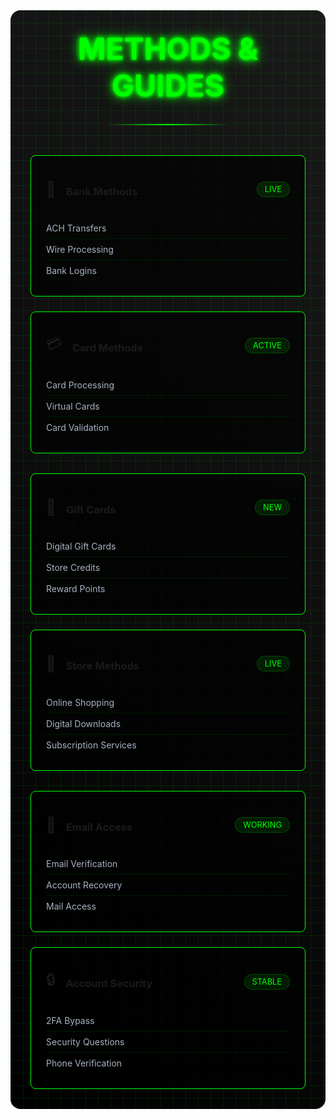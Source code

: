 <div class="admin-container">
  <div class="cyber-grid"></div>
  <div class="admin-header">
    <h1 class="neon-text">METHODS & GUIDES</h1>
    <div class="cyber-line"></div>
  </div>

  <div class="methods-grid">
    <AccordionItem type="cyber" title="Financial Methods" icon="💳" status="ACTIVE">
      <div class="method-list">
        <div class="method-card">
          <div class="method-header">
            <span class="method-icon">🏦</span>
            <h3>Bank Methods</h3>
            <span class="method-status">LIVE</span>
          </div>
          <ul>
            <li>ACH Transfers</li>
            <li>Wire Processing</li>
            <li>Bank Logins</li>
          </ul>
        </div>
        <div class="method-card">
          <div class="method-header">
            <span class="method-icon">💳</span>
            <h3>Card Methods</h3>
            <span class="method-status">ACTIVE</span>
          </div>
          <ul>
            <li>Card Processing</li>
            <li>Virtual Cards</li>
            <li>Card Validation</li>
          </ul>
        </div>
      </div>
    </AccordionItem>
    <AccordionItem type="neon" title="E-commerce Methods" icon="🛍️" status="UPDATED">
      <div class="method-list">
        <div class="method-card">
          <div class="method-header">
            <span class="method-icon">🎁</span>
            <h3>Gift Cards</h3>
            <span class="method-status">NEW</span>
          </div>
          <ul>
            <li>Digital Gift Cards</li>
            <li>Store Credits</li>
            <li>Reward Points</li>
          </ul>
        </div>
        <div class="method-card">
          <div class="method-header">
            <span class="method-icon">🏪</span>
            <h3>Store Methods</h3>
            <span class="method-status">LIVE</span>
          </div>
          <ul>
            <li>Online Shopping</li>
            <li>Digital Downloads</li>
            <li>Subscription Services</li>
          </ul>
        </div>
      </div>
    </AccordionItem>
    <AccordionItem type="hologram" title="Account Methods" icon="🔑" status="VERIFIED">
      <div class="method-list">
        <div class="method-card">
          <div class="method-header">
            <span class="method-icon">📧</span>
            <h3>Email Access</h3>
            <span class="method-status">WORKING</span>
          </div>
          <ul>
            <li>Email Verification</li>
            <li>Account Recovery</li>
            <li>Mail Access</li>
          </ul>
        </div>
        <div class="method-card">
          <div class="method-header">
            <span class="method-icon">🔒</span>
            <h3>Account Security</h3>
            <span class="method-status">STABLE</span>
          </div>
          <ul>
            <li>2FA Bypass</li>
            <li>Security Questions</li>
            <li>Phone Verification</li>
          </ul>
        </div>
      </div>
    </AccordionItem>
  </div>
</div>

<style>
.admin-container {
  position: relative;
  padding: 2rem;
  background: linear-gradient(45deg, #000, #1a1a1a);
  border-radius: 1rem;
  margin: 2rem 0;
  overflow: hidden;
}

.cyber-grid {
  position: absolute;
  top: 0;
  left: 0;
  right: 0;
  bottom: 0;
  background: 
    linear-gradient(90deg, rgba(0, 255, 0, 0.1) 1px, transparent 1px),
    linear-gradient(rgba(0, 255, 0, 0.1) 1px, transparent 1px);
  background-size: 20px 20px;
  animation: gridScroll 20s linear infinite;
}

.admin-header {
  text-align: center;
  margin-bottom: 3rem;
  position: relative;
  z-index: 1;
}

.neon-text {
  font-size: 3rem;
  color: #00ff00;
  text-shadow: 
    0 0 5px #00ff00,
    0 0 10px #00ff00,
    0 0 20px #00ff00;
  margin: 0;
}

.cyber-line {
  height: 2px;
  background: linear-gradient(90deg, transparent, #00ff00, transparent);
  margin: 2rem auto;
  width: 200px;
}

.methods-grid {
  display: grid;
  gap: 2rem;
  position: relative;
  z-index: 1;
}

.method-list {
  display: grid;
  gap: 1.5rem;
}

.method-card {
  background: rgba(0, 0, 0, 0.7);
  border: 1px solid #00ff00;
  border-radius: 0.5rem;
  padding: 1.5rem;
  position: relative;
  overflow: hidden;
}

.method-card:hover {
  transform: translateY(-5px);
  box-shadow: 0 0 20px rgba(0, 255, 0, 0.2);
}

.method-header {
  display: flex;
  align-items: center;
  gap: 1rem;
  margin-bottom: 1rem;
}

.method-icon {
  font-size: 1.5rem;
}

.method-status {
  margin-left: auto;
  padding: 0.25rem 0.75rem;
  background: rgba(0, 255, 0, 0.1);
  border: 1px solid rgba(0, 255, 0, 0.2);
  border-radius: 1rem;
  font-size: 0.8rem;
  color: #00ff00;
}

.method-card ul {
  list-style: none;
  padding: 0;
  margin: 0;
}

.method-card li {
  padding: 0.5rem 0;
  color: #a8b2c3;
  border-bottom: 1px solid rgba(0, 255, 0, 0.1);
}

.method-card li:last-child {
  border-bottom: none;
}

@keyframes gridScroll {
  0% { transform: translate(0, 0); }
  100% { transform: translate(20px, 20px); }
}
</style>